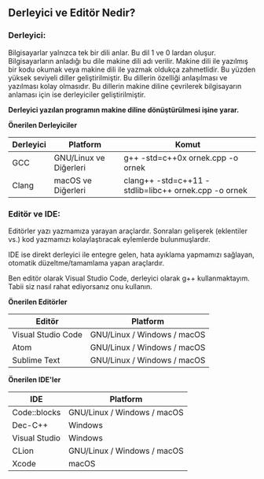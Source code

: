 ## Derleyici ve Editör Nedir?

### Derleyici: 

Bilgisayarlar yalnızca tek bir dili anlar. Bu dil 1 ve 0 lardan oluşur. Bilgisayarların anladığı
bu dile makine dili adı verilir. Makine dili ile yazılmış bir kodu okumak veya makine dili ile yazmak
oldukça zahmetlidir. Bu yüzden yüksek seviyeli diller geliştirilmiştir. Bu dillerin özelliği anlaşılması
ve yazılması kolay olmasıdır. Bu dillerin makine diline çevrilerek bilgisayarın anlaması için ise 
derleyiciler geliştirilmiştir. 

**Derleyici yazılan programın makine diline dönüştürülmesi işine yarar.** 

**Önerilen Derleyiciler**

Derleyici | Platform | Komut
--------- | -------- | -----
GCC       | GNU/Linux ve Diğerleri | g++ -std=c++0x ornek.cpp -o ornek
Clang     | macOS ve Diğerleri      | clang++ -std=c++11 -stdlib=libc++ ornek.cpp -o ornek

### Editör ve IDE:

Editörler yazı yazmamıza yarayan araçlardır. Sonraları gelişerek (eklentiler vs.) kod yazmamızı
kolaylaştıracak eylemlerde bulunmuşlardır.

IDE ise direkt derleyici ile entegre gelen, hata ayıklama yapmamızı sağlayan, otomatik düzeltme/tamamlama
yapan araçlardır.

Ben editör olarak Visual Studio Code, derleyici olarak g++ kullanmaktayım. Tabii siz nasıl rahat ediyorsanız
onu kullanın.

**Önerilen Editörler**

Editör | Platform
------ | --------
Visual Studio Code | GNU/Linux / Windows / macOS
Atom               | GNU/Linux / Windows / macOS
Sublime Text       | GNU/Linux / Windows / macOS

**Önerilen IDE'ler**

IDE | Platform
--- | --------
Code::blocks  | GNU/Linux / Windows / macOS
Dec-C++       | Windows
Visual Studio | Windows
CLion         | GNU/Linux / Windows / macOS
Xcode         | macOS
